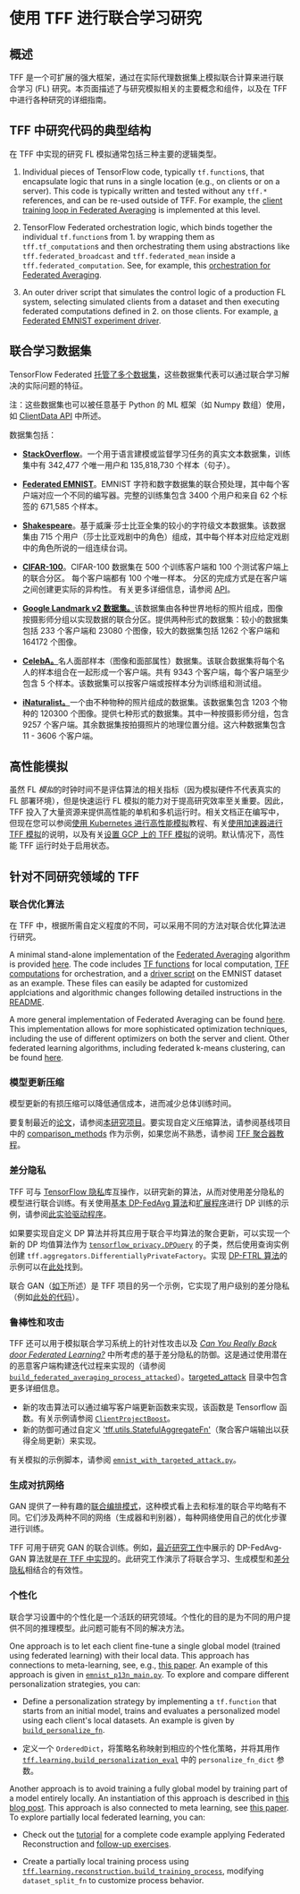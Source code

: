 # 使用 TFF 进行联合学习研究

<!-- Note that some section headings are used as deep links into the document.
     If you update those section headings, please make sure you also update
     any links to the section. -->

## 概述

TFF 是一个可扩展的强大框架，通过在实际代理数据集上模拟联合计算来进行联合学习 (FL) 研究。本页面描述了与研究模拟相关的主要概念和组件，以及在 TFF 中进行各种研究的详细指南。

## TFF 中研究代码的典型结构

在 TFF 中实现的研究 FL 模拟通常包括三种主要的逻辑类型。

1. Individual pieces of TensorFlow code, typically `tf.function`s, that encapsulate logic that runs in a single location (e.g., on clients or on a server). This code is typically written and tested without any `tff.*` references, and can be re-used outside of TFF. For example, the [client training loop in Federated Averaging](https://github.com/tensorflow/federated/blob/main/tensorflow_federated/examples/simple_fedavg/simple_fedavg_tf.py#L184-L222) is implemented at this level.

2. TensorFlow Federated orchestration logic, which binds together the individual `tf.function`s from 1. by wrapping them as `tff.tf_computation`s and then orchestrating them using abstractions like `tff.federated_broadcast` and `tff.federated_mean` inside a `tff.federated_computation`. See, for example, this [orchestration for Federated Averaging](https://github.com/tensorflow/federated/blob/main/tensorflow_federated/examples/simple_fedavg/simple_fedavg_tff.py#L112-L140).

3. An outer driver script that simulates the control logic of a production FL system, selecting simulated clients from a dataset and then executing federated computations defined in 2. on those clients. For example, [a Federated EMNIST experiment driver](https://github.com/tensorflow/federated/blob/main/tensorflow_federated/examples/simple_fedavg/emnist_fedavg_main.py).

## 联合学习数据集

TensorFlow Federated [托管了多个数据集](https://www.tensorflow.org/federated/api_docs/python/tff/simulation/datasets)，这些数据集代表可以通过联合学习解决的实际问题的特征。

注：这些数据集也可以被任意基于 Python 的 ML 框架（如 Numpy 数组）使用，如 [ClientData API](https://www.tensorflow.org/federated/api_docs/python/tff/simulation/ClientData) 中所述。

数据集包括：

- [**StackOverflow**](https://www.tensorflow.org/federated/api_docs/python/tff/simulation/datasets/stackoverflow/load_data)。一个用于语言建模或监督学习任务的真实文本数据集，训练集中有 342,477 个唯一用户和 135,818,730 个样本（句子）。

- [**Federated EMNIST**](https://www.tensorflow.org/federated/api_docs/python/tff/simulation/datasets/emnist/load_data)。EMNIST 字符和数字数据集的联合预处理，其中每个客户端对应一个不同的编写器。完整的训练集包含 3400 个用户和来自 62 个标签的 671,585 个样本。

- [**Shakespeare**](https://www.tensorflow.org/federated/api_docs/python/tff/simulation/datasets/shakespeare/load_data)。基于威廉·莎士比亚全集的较小的字符级文本数据集。该数据集由 715 个用户（莎士比亚戏剧中的角色）组成，其中每个样本对应给定戏剧中的角色所说的一组连续台词。

- [**CIFAR-100**](https://www.tensorflow.org/federated/api_docs/python/tff/simulation/datasets/cifar100/load_data)。CIFAR-100 数据集在 500 个训练客户端和 100 个测试客户端上的联合分区。 每个客户端都有 100 个唯一样本。 分区的完成方式是在客户端之间创建更实际的异构性。 有关更多详细信息，请参阅 [API](https://www.tensorflow.org/federated/api_docs/python/tff/simulation/datasets/cifar100/load_data)。

- [**Google Landmark v2 数据集。**](https://www.tensorflow.org/federated/api_docs/python/tff/simulation/datasets/gldv2/load_data)该数据集由各种世界地标的照片组成，图像按摄影师分组以实现数据的联合分区。提供两种形式的数据集：较小的数据集包括 233 个客户端和 23080 个图像，较大的数据集包括 1262 个客户端和 164172 个图像。

- [**CelebA。**](https://www.tensorflow.org/federated/api_docs/python/tff/simulation/datasets/celeba/load_data)名人面部样本（图像和面部属性）数据集。该联合数据集将每个名人的样本组合在一起形成一个客户端。共有 9343 个客户端，每个客户端至少包含 5 个样本。该数据集可以按客户端或按样本分为训练组和测试组。

- [**iNaturalist。**](https://www.tensorflow.org/federated/api_docs/python/tff/simulation/datasets/inaturalist/load_data)一个由不种物种的照片组成的数据集。该数据集包含 1203 个物种的 120300 个图像。提供七种形式的数据集。其中一种按摄影师分组，包含 9257 个客户端。其余数据集按拍摄照片的地理位置分组。这六种数据集包含 11 - 3606 个客户端。

## 高性能模拟

虽然 FL *模拟*的时钟时间不是评估算法的相关指标（因为模拟硬件不代表真实的 FL 部署环境），但是快速运行 FL 模拟的能力对于提高研究效率至关重要。因此，TFF 投入了大量资源来提供高性能的单机和多机运行时。相关文档正在编写中，但现在您可以参阅[使用 Kubernetes 进行高性能模拟](https://www.tensorflow.org/federated/tutorials/high_performance_simulation_with_kubernetes)教程、有关[使用加速器进行 TFF 模拟](https://www.tensorflow.org/federated/tutorials/simulations_with_accelerators)的说明，以及有关[设置 GCP 上的 TFF 模拟](https://www.tensorflow.org/federated/gcp_setup)的说明。默认情况下，高性能 TFF 运行时处于启用状态。

## 针对不同研究领域的 TFF

### 联合优化算法

在 TFF 中，根据所需自定义程度的不同，可以采用不同的方法对联合优化算法进行研究。

A minimal stand-alone implementation of the [Federated Averaging](https://arxiv.org/abs/1602.05629) algorithm is provided [here](https://github.com/tensorflow/federated/blob/main/tensorflow_federated/examples/simple_fedavg). The code includes [TF functions](https://github.com/tensorflow/federated/blob/main/tensorflow_federated/examples/simple_fedavg/simple_fedavg_tf.py) for local computation, [TFF computations](https://github.com/tensorflow/federated/blob/main/tensorflow_federated/examples/simple_fedavg/simple_fedavg_tff.py) for orchestration, and a [driver script](https://github.com/tensorflow/federated/blob/main/tensorflow_federated/examples/simple_fedavg/emnist_fedavg_main.py) on the EMNIST dataset as an example. These files can easily be adapted for customized applciations and algorithmic changes following detailed instructions in the [README](https://github.com/tensorflow/federated/blob/main/tensorflow_federated/examples/simple_fedavg/README.md).

A more general implementation of Federated Averaging can be found [here](https://github.com/tensorflow/federated/blob/main/tensorflow_federated/python/learning/algorithms/fed_avg.py). This implementation allows for more sophisticated optimization techniques, including the use of different optimizers on both the server and client. Other federated learning algorithms, including federated k-means clustering, can be found [here](https://github.com/tensorflow/federated/blob/main/tensorflow_federated/python/learning/algorithms/).

### 模型更新压缩

模型更新的有损压缩可以降低通信成本，进而减少总体训练时间。

要复制最近的[论文](https://arxiv.org/abs/2201.02664)，请参阅[本研究项目](https://github.com/google-research/federated/tree/master/compressed_communication)。要实现自定义压缩算法，请参阅基线项目中的 [comparison_methods](https://github.com/google-research/federated/tree/master/compressed_communication/aggregators/comparison_methods) 作为示例，如果您尚不熟悉，请参阅 [TFF 聚合器教程](https://www.tensorflow.org/federated/tutorials/custom_aggregators)。

### 差分隐私

TFF 可与 [TensorFlow 隐私](https://github.com/tensorflow/privacy)库互操作，以研究新的算法，从而对使用差分隐私的模型进行联合训练。有关使用[基本 DP-FedAvg 算法](https://arxiv.org/abs/1710.06963)和[扩展程序](https://arxiv.org/abs/1812.06210)进行 DP 训练的示例，请参阅[此实验驱动程序](https://github.com/tensorflow/federated/blob/master/tensorflow_federated/python/research/differential_privacy/stackoverflow/run_federated.py)。

如果要实现自定义 DP 算法并将其应用于联合平均算法的聚合更新，可以实现一个新的 DP 均值算法作为 [`tensorflow_privacy.DPQuery`](https://github.com/tensorflow/privacy/blob/master/tensorflow_privacy/privacy/dp_query/dp_query.py#L54) 的子类，然后使用查询实例创建 `tff.aggregators.DifferentiallyPrivateFactory`。实现 [DP-FTRL 算法](https://arxiv.org/abs/2103.00039)的示例可以在[此处](https://github.com/google-research/federated/blob/master/dp_ftrl/dp_fedavg.py)找到。

联合 GAN（[如下](#generative_adversarial_networks)所述）是 TFF 项目的另一个示例，它实现了用户级别的差分隐私（例如[此处的代码](https://github.com/tensorflow/federated/blob/master/tensorflow_federated/python/research/gans/tff_gans.py#L293)）。

### 鲁棒性和攻击

TFF 还可以用于模拟联合学习系统上的针对性攻击以及 *[Can You Really Back door Federated Learning?](https://arxiv.org/abs/1911.07963)* 中所考虑的基于差分隐私的防御。这是通过使用潜在的恶意客户端构建迭代过程来实现的（请参阅 [`build_federated_averaging_process_attacked`](https://github.com/tensorflow/federated/blob/6477a3dba6e7d852191bfd733f651fad84b82eab/tensorflow_federated/python/research/targeted_attack/attacked_fedavg.py#L412)）。[targeted_attack](https://github.com/tensorflow/federated/tree/6477a3dba6e7d852191bfd733f651fad84b82eab/tensorflow_federated/python/research/targeted_attack) 目录中包含更多详细信息。

- 新的攻击算法可以通过编写客户端更新函数来实现，该函数是 Tensorflow 函数。有关示例请参阅 [`ClientProjectBoost`](https://github.com/tensorflow/federated/blob/6477a3dba6e7d852191bfd733f651fad84b82eab/federated_research/targeted_attack/attacked_fedavg.py#L460)。
- 新的防御可通过自定义 ['tff.utils.StatefulAggregateFn'](https://github.com/tensorflow/federated/blob/6477a3dba6e7d852191bfd733f651fad84b82eab/tensorflow_federated/python/core/utils/computation_utils.py#L103)（聚合客户端输出以获得全局更新）来实现。

有关模拟的示例脚本，请参阅 [`emnist_with_targeted_attack.py`](https://github.com/tensorflow/federated/blob/6477a3dba6e7d852191bfd733f651fad84b82eab/tensorflow_federated/python/research/targeted_attack/emnist_with_targeted_attack.py)。

### 生成对抗网络

GAN 提供了一种有趣的[联合编排模式](https://github.com/tensorflow/federated/blob/master/tensorflow_federated/python/research/gans/tff_gans.py#L266-L316)，这种模式看上去和标准的联合平均略有不同。它们涉及两种不同的网络（生成器和判别器），每种网络使用自己的优化步骤进行训练。

TFF 可用于研究 GAN 的联合训练。例如，[最近研究工作](https://arxiv.org/abs/1911.06679)中展示的 DP-FedAvg-GAN 算法就是[在 TFF 中实现](https://github.com/tensorflow/federated/tree/main/federated_research/gans)的。此研究工作演示了将联合学习、生成模型和[差分隐私](#differential_privacy)相结合的有效性。

### 个性化

联合学习设置中的个性化是一个活跃的研究领域。个性化的目的是为不同的用户提供不同的推理模型。此问题可能有不同的解决方法。

One approach is to let each client fine-tune a single global model (trained using federated learning) with their local data. This approach has connections to meta-learning, see, e.g., [this paper](https://arxiv.org/abs/1909.12488). An example of this approach is given in [`emnist_p13n_main.py`](https://github.com/tensorflow/federated/blob/main/tensorflow_federated/examples/personalization/emnist_p13n_main.py). To explore and compare different personalization strategies, you can:

- Define a personalization strategy by implementing a `tf.function` that starts from an initial model, trains and evaluates a personalized model using each client's local datasets. An example is given by [`build_personalize_fn`](https://github.com/tensorflow/federated/blob/main/tensorflow_federated/examples/personalization/p13n_utils.py).

- 定义一个 `OrderedDict`，将策略名称映射到相应的个性化策略，并将其用作 [`tff.learning.build_personalization_eval`](https://www.tensorflow.org/federated/api_docs/python/tff/learning/build_personalization_eval) 中的 `personalize_fn_dict` 参数。

Another approach is to avoid training a fully global model by training part of a model entirely locally. An instantiation of this approach is described in [this blog post](https://ai.googleblog.com/2021/12/a-scalable-approach-for-partially-local.html). This approach is also connected to meta learning, see [this paper](https://arxiv.org/abs/2102.03448). To explore partially local federated learning, you can:

- Check out the [tutorial](https://www.tensorflow.org/federated/tutorials/federated_reconstruction_for_matrix_factorization) for a complete code example applying Federated Reconstruction and [follow-up exercises](https://www.tensorflow.org/federated/tutorials/federated_reconstruction_for_matrix_factorization#further_explorations).

- Create a partially local training process using [`tff.learning.reconstruction.build_training_process`](https://www.tensorflow.org/federated/api_docs/python/tff/learning/reconstruction/build_training_process), modifying `dataset_split_fn` to customize process behavior.
